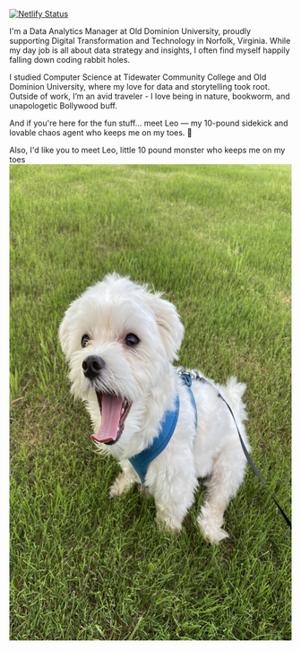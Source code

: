 [![Netlify Status](https://api.netlify.com/api/v1/badges/85627086-1aba-4bfb-9cd3-2642482c6a96/deploy-status)](https://app.netlify.com/sites/nehan/deploys)

I'm a Data Analytics Manager at Old Dominion University, proudly supporting Digital Transformation and Technology in Norfolk, Virginia. While my day job is all about data strategy and insights, I often find myself happily falling down coding rabbit holes.

I studied Computer Science at Tidewater Community College and Old Dominion University, where my love for data and storytelling took root. Outside of work, I’m an avid traveler - I love being in nature, bookworm, and unapologetic Bollywood buff.

And if you're here for the fun stuff... meet Leo — my 10-pound sidekick and lovable chaos agent who keeps me on my toes. 🐾

Also, I'd like you to meet Leo, little 10 pound monster who keeps me on my toes <img src="./leo.jpg" width="700" height="850">
